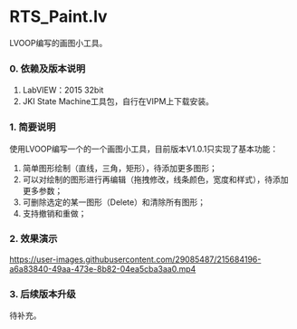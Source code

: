 # RTS_Paint.lv
LVOOP编写的画图小工具。

### 0. 依赖及版本说明
1. LabVIEW：2015 32bit
2. JKI State Machine工具包，自行在VIPM上下载安装。

### 1. 简要说明
使用LVOOP编写一个的一个画图小工具，目前版本V1.0.1只实现了基本功能：
1. 简单图形绘制（直线，三角，矩形），待添加更多图形；
2. 可以对绘制的图形进行再编辑（拖拽修改，线条颜色，宽度和样式），待添加更多参数；
3. 可删除选定的某一图形（Delete）和清除所有图形；
4. 支持撤销和重做；

### 2. 效果演示
https://user-images.githubusercontent.com/29085487/215684196-a6a83840-49aa-473e-8b82-04ea5cba3aa0.mp4

### 3. 后续版本升级
待补充。

